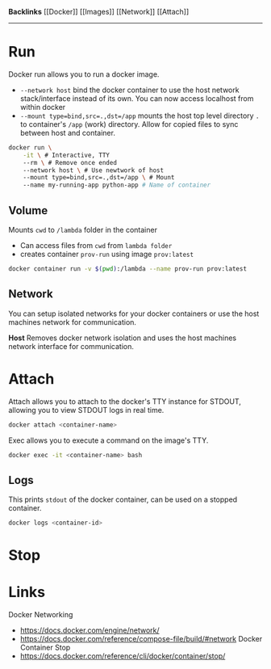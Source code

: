**Backlinks**
[[Docker]] [[Images]] [[Network]] [[Attach]]
___
# Run
Docker run allows you to run a docker image.
- `--network host` bind the docker container to use the host network stack/interface instead of its own. You can now access localhost from within docker
- `--mount type=bind,src=.,dst=/app` mounts the host top level directory `.` to container's `/app` (work) directory. Allow for copied files to sync between host and container.

```bash
docker run \
	-it \ # Interactive, TTY
	--rm \ # Remove once ended
	--network host \ # Use newtwork of host
	--mount type=bind,src=.,dst=/app \ # Mount
	--name my-running-app python-app # Name of container
```

## Volume
Mounts `cwd` to `/lambda` folder in the container
- Can access files from `cwd` from `lambda folder`
- creates container `prov-run` using image `prov:latest`
```bash
docker container run -v $(pwd):/lambda --name prov-run prov:latest
```
## Network
You can setup isolated networks for your docker containers or use the host machines network for communication.

**Host**
Removes docker network isolation and uses the host machines network interface for communication.
# Attach
Attach allows you to attach to the docker's TTY instance for STDOUT, allowing you to view STDOUT logs in real time.

```bash
docker attach <container-name>
```

Exec allows you to execute a command on the image's TTY.
```bash
docker exec -it <container-name> bash
```
## Logs
This prints `stdout` of the docker container, can be used on a stopped container.

```bash
docker logs <container-id>
```

# Stop

# Links
Docker Networking
- https://docs.docker.com/engine/network/
- https://docs.docker.com/reference/compose-file/build/#network
Docker Container Stop
- https://docs.docker.com/reference/cli/docker/container/stop/